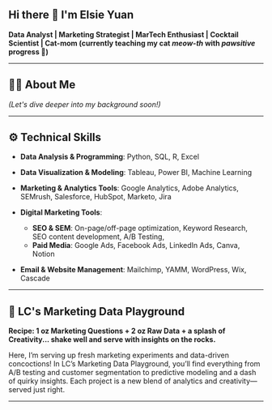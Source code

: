 ## Hi there 👋 I'm Elsie Yuan
**Data Analyst | Marketing Strategist | MarTech Enthusiast | Cocktail Scientist | Cat-mom (currently teaching my cat *meow-th* with *pawsitive* progress 🐾)**

---
## 👩‍💻 About Me
*(Let's dive deeper into my background soon!)*

---
## ⚙️ Technical Skills

- **Data Analysis & Programming**: Python, SQL, R, Excel
- **Data Visualization & Modeling**: Tableau, Power BI, Machine Learning

- **Marketing & Analytics Tools**: Google Analytics, Adobe Analytics, SEMrush, Salesforce, HubSpot, Marketo, Jira

- **Digital Marketing Tools**:
  - **SEO & SEM**: On-page/off-page optimization, Keyword Research, SEO content development, A/B Testing, 
  - **Paid Media**: Google Ads, Facebook Ads, LinkedIn Ads, Canva, Notion

- **Email & Website Management**: Mailchimp, YAMM, WordPress, Wix, Cascade

---
## 🧪 LC's Marketing Data Playground
**Recipe: 1 oz Marketing Questions + 2 oz Raw Data + a splash of Creativity... shake well and serve with insights on the rocks.**

Here, I’m serving up fresh marketing experiments and data-driven concoctions! In LC’s Marketing Data Playground, you’ll find everything from A/B testing and customer segmentation to predictive modeling and a dash of quirky insights. Each project is a new blend of analytics and creativity—served just right.



---


